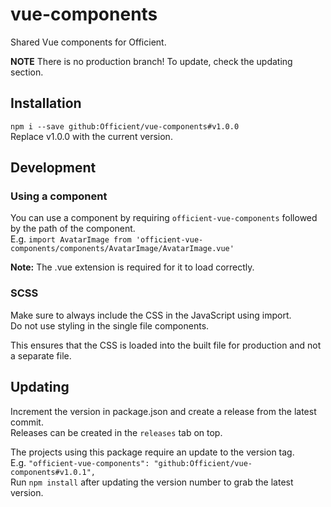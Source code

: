 # vue-components

Shared Vue components for Officient.  

**NOTE** There is no production branch! To update, check the updating section.

## Installation

`npm i --save github:Officient/vue-components#v1.0.0`  
Replace v1.0.0 with the current version.  

## Development

### Using a component

You can use a component by requiring `officient-vue-components` followed by the path of the component.  
E.g. `import AvatarImage from 'officient-vue-components/components/AvatarImage/AvatarImage.vue'`

**Note:** The .vue extension is required for it to load correctly.

### SCSS

Make sure to always include the CSS in the JavaScript using import.  
Do not use styling in the single file components.  

This ensures that the CSS is loaded into the built file for production and not a separate file.

## Updating

Increment the version in package.json and create a release from the latest commit.  
Releases can be created in the `releases` tab on top.  

The projects using this package require an update to the version tag.  
E.g. `"officient-vue-components": "github:Officient/vue-components#v1.0.1",`  
Run `npm install` after updating the version number to grab the latest version.
